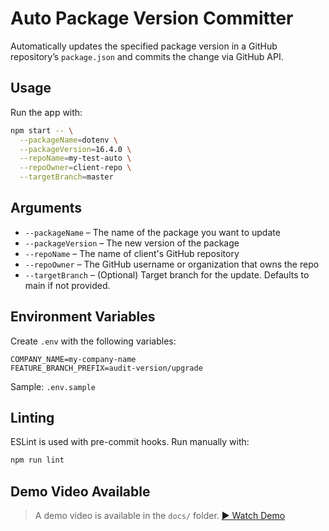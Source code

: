 # Auto Package Version Committer

Automatically updates the specified package version in a GitHub repository’s `package.json` and commits the change via GitHub API.

## Usage

Run the app with:

```bash
npm start -- \
  --packageName=dotenv \
  --packageVersion=16.4.0 \
  --repoName=my-test-auto \
  --repoOwner=client-repo \
  --targetBranch=master
```

## Arguments

- `--packageName` – The name of the package you want to update
- `--packageVersion` – The new version of the package
- `--repoName` – The name of client\'s GitHub repository
- `--repoOwner` – The GitHub username or organization that owns the repo
- `--targetBranch` – (Optional) Target branch for the update. Defaults to main if not provided.


## Environment Variables

Create `.env` with the following variables:

```
COMPANY_NAME=my-company-name
FEATURE_BRANCH_PREFIX=audit-version/upgrade
```

Sample: `.env.sample`

## Linting

ESLint is used with pre-commit hooks. Run manually with:

```bash
npm run lint
```

## Demo Video Available
> A demo video is available in the `docs/` folder.
> [▶ Watch Demo](docs/demo.webm)
